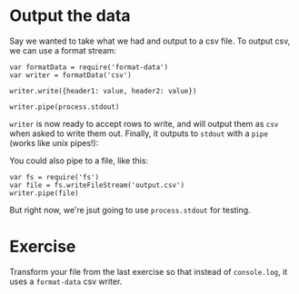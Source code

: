 # Output the data

Say we wanted to take what we had and output to a csv file. To output csv, we can use a format stream:

```
var formatData = require('format-data')
var writer = formatData('csv')

writer.write({header1: value, header2: value})

writer.pipe(process.stdout)
```

`writer` is now ready to accept rows to write, and will output them as `csv` when asked to write them out. Finally, it outputs to `stdout` with a `pipe` (works like unix pipes!):

You could also pipe to a file, like this:

```
var fs = require('fs')
var file = fs.writeFileStream('output.csv')
writer.pipe(file)
```

But right now, we're jsut going to use `process.stdout` for testing.

# Exercise

Transform your file from the last exercise so that instead of `console.log`, it uses a `format-data` csv writer.
